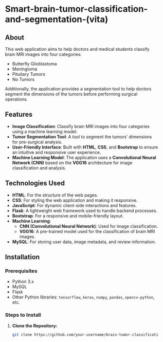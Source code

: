 # Smart-brain-tumor-classification-and-segmentation-(vita)

## About
This web application aims to help doctors and medical students classify brain MRI images into four categories: 
- Butterfly Glioblastoma
- Meningioma
- Pituitary Tumors
- No Tumors

Additionally, the application provides a segmentation tool to help doctors segment the dimensions of the tumors before performing surgical operations.

## Features
- **Image Classification**: Classify brain MRI images into four categories using a machine learning model.
- **Tumor Segmentation Tool**: A tool to segment the tumors' dimensions for pre-surgical analysis.
- **User-Friendly Interface**: Built with **HTML**, **CSS**, and **Bootstrap** to ensure an intuitive and responsive user experience.
- **Machine Learning Model**: The application uses a **Convolutional Neural Network (CNN)** based on the **VGG16** architecture for image classification and analysis.
  
## Technologies Used
- **HTML**: For the structure of the web pages.
- **CSS**: For styling the web application and making it responsive.
- **JavaScript**: For dynamic client-side interactions and features.
- **Flask**: A lightweight web framework used to handle backend processes.
- **Bootstrap**: For a responsive and mobile-friendly layout.
- **Machine Learning**:
    - **CNN (Convolutional Neural Network)**: Used for image classification.
    - **VGG16**: A pre-trained model used for the classification of brain MRI images.
- **MySQL**: For storing user data, image metadata, and review information.

## Installation

### Prerequisites
- Python 3.x
- MySQL
- Flask
- Other Python libraries: `tensorflow`, `keras`, `numpy`, `pandas`, `opencv-python`, etc.

### Steps to Install
1. **Clone the Repository:**
   ```bash
   git clone https://github.com/your-username/brain-tumor-classification.git

